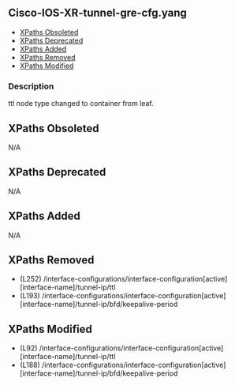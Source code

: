 ## Cisco-IOS-XR-tunnel-gre-cfg.yang

- [XPaths Obsoleted](#xpaths-obsoleted)
- [XPaths Deprecated](#xpaths-deprecated)
- [XPaths Added](#xpaths-added)
- [XPaths Removed](#xpaths-removed)
- [XPaths Modified](#xpaths-modified)

### Description

ttl node type changed to container from leaf.

## XPaths Obsoleted

N/A

## XPaths Deprecated

N/A

## XPaths Added

N/A

## XPaths Removed

- (L252)	/interface-configurations/interface-configuration[active][interface-name]/tunnel-ip/ttl
- (L193)	/interface-configurations/interface-configuration[active][interface-name]/tunnel-ip/bfd/keepalive-period

## XPaths Modified

- (L92)	/interface-configurations/interface-configuration[active][interface-name]/tunnel-ip/ttl
- (L188)	/interface-configurations/interface-configuration[active][interface-name]/tunnel-ip/bfd/keepalive-period

